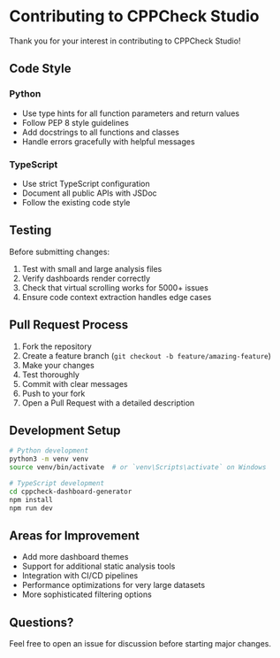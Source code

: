 # Contributing to CPPCheck Studio

Thank you for your interest in contributing to CPPCheck Studio!

## Code Style

### Python
- Use type hints for all function parameters and return values
- Follow PEP 8 style guidelines
- Add docstrings to all functions and classes
- Handle errors gracefully with helpful messages

### TypeScript
- Use strict TypeScript configuration
- Document all public APIs with JSDoc
- Follow the existing code style

## Testing

Before submitting changes:
1. Test with small and large analysis files
2. Verify dashboards render correctly
3. Check that virtual scrolling works for 5000+ issues
4. Ensure code context extraction handles edge cases

## Pull Request Process

1. Fork the repository
2. Create a feature branch (`git checkout -b feature/amazing-feature`)
3. Make your changes
4. Test thoroughly
5. Commit with clear messages
6. Push to your fork
7. Open a Pull Request with a detailed description

## Development Setup

```bash
# Python development
python3 -m venv venv
source venv/bin/activate  # or `venv\Scripts\activate` on Windows

# TypeScript development
cd cppcheck-dashboard-generator
npm install
npm run dev
```

## Areas for Improvement

- Add more dashboard themes
- Support for additional static analysis tools
- Integration with CI/CD pipelines
- Performance optimizations for very large datasets
- More sophisticated filtering options

## Questions?

Feel free to open an issue for discussion before starting major changes.